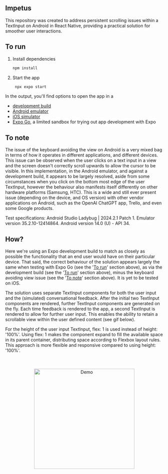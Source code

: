 

## Impetus 

This repository was created to address persistent scrolling issues within a TextInput on Android in React Native, providing a practical solution for smoother user interactions. 

## To run
1. Install dependencies

   ```bash
   npm install
   ```

2. Start the app

   ```bash
    npx expo start
   ```

In the output, you'll find options to open the app in a

- [development build](https://docs.expo.dev/develop/development-builds/introduction/)
- [Android emulator](https://docs.expo.dev/workflow/android-studio-emulator/)
- [iOS simulator](https://docs.expo.dev/workflow/ios-simulator/)
- [Expo Go](https://expo.dev/go), a limited sandbox for trying out app development with Expo

## To note
The issue of the keyboard avoiding the view on Android is a very mixed bag in terms of how it operates in different applications, and different devices. This issue can be observed when the user clicks on a text input in a view and the screen doesn't correctly scroll upwards to allow the cursor to be visible. 
In this implementation, in the Android emulator, and against a development build, it appears to be largely resolved, aside from some circumstances when you click on the bottom most edge of the user TextInput, however the behaviour also manifests itself differently on other hardware platforms (Samsung, HTC). This is a wide and still ever present issue (depending on the device, and OS version) with other vendor applications on Android, such as the OpenAI ChatGPT app, Trello, and even some Google products.

Test specifications: Android Studio Ladybug | 2024.2.1 Patch 1. Emulator version 35.2.10-12414864. Android version 14.0 (U) - API 34.




## How?

Here we're using an Expo development build to match as closely as possible the functionality that an end user would have on their particular device. That said, the correct behaviour of the solution appears largely the same when testing with Expo Go (see the '[To run](#to-run)' section above), as via the development build (see the '[To run](#to-run)' section above), minus the keyboard avoiding view issue (see the '[To note](#to-note)' section above). It is yet to be tested on iOS.

The solution uses separate TextInput components for both the user input and the (simulated) conversational feedback. After the initial two TextInput components are rendered, further TextInput components are generated on the fly. Each time feedback is rendered to the app, a second TextInput is rendered to allow for further user input. This enables the ability to retain a scrollable view within the user defined content (see gif below).

For the height of the user input TextInput, flex: 1 is used instead of height: '100%'. Using flex: 1 makes the component expand to fill the available space in its parent container, distributing space according to Flexbox layout rules. This approach is more flexible and responsive compared to using height: '100%'.



<p align="center" style="text-align: center; margin-top: 50px">
   <img src="./assets/gif/anim.gif" width="320" alt="Demo">
</p>
